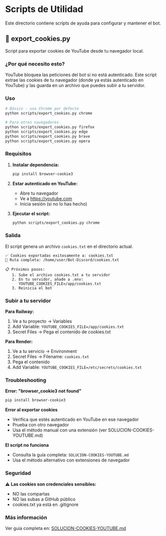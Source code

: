 # Scripts de Utilidad

Este directorio contiene scripts de ayuda para configurar y mantener el bot.

## 🍪 export_cookies.py

Script para exportar cookies de YouTube desde tu navegador local.

### ¿Por qué necesito esto?

YouTube bloquea las peticiones del bot si no está autenticado. Este script extrae las cookies de tu navegador (donde ya estás autenticado en YouTube) y las guarda en un archivo que puedes subir a tu servidor.

### Uso

```bash
# Básico - usa Chrome por defecto
python scripts/export_cookies.py chrome

# Para otros navegadores
python scripts/export_cookies.py firefox
python scripts/export_cookies.py edge
python scripts/export_cookies.py brave
python scripts/export_cookies.py opera
```

### Requisitos

1. **Instalar dependencia:**
   ```bash
   pip install browser-cookie3
   ```

2. **Estar autenticado en YouTube:**
   - Abre tu navegador
   - Ve a https://youtube.com
   - Inicia sesión (si no lo has hecho)

3. **Ejecutar el script:**
   ```bash
   python scripts/export_cookies.py chrome
   ```

### Salida

El script genera un archivo `cookies.txt` en el directorio actual.

```
✅ Cookies exportadas exitosamente a: cookies.txt
📁 Ruta completa: /home/user/Bot-Discord/cookies.txt

📋 Próximos pasos:
   1. Sube el archivo cookies.txt a tu servidor
   2. En tu servidor, añade a .env:
      YOUTUBE_COOKIES_FILE=/app/cookies.txt
   3. Reinicia el bot
```

### Subir a tu servidor

**Para Railway:**
1. Ve a tu proyecto → Variables
2. Add Variable: `YOUTUBE_COOKIES_FILE=/app/cookies.txt`
3. Secret Files → Pega el contenido de cookies.txt

**Para Render:**
1. Ve a tu servicio → Environment
2. Secret Files → Filename: `cookies.txt`
3. Pega el contenido
4. Add Variable: `YOUTUBE_COOKIES_FILE=/etc/secrets/cookies.txt`

### Troubleshooting

**Error: "browser_cookie3 not found"**
```bash
pip install browser-cookie3
```

**Error al exportar cookies**
- Verifica que estés autenticado en YouTube en ese navegador
- Prueba con otro navegador
- Usa el método manual con una extensión (ver SOLUCION-COOKIES-YOUTUBE.md)

**El script no funciona**
- Consulta la guía completa: `SOLUCION-COOKIES-YOUTUBE.md`
- Usa el método alternativo con extensiones de navegador

### Seguridad

⚠️ **Las cookies son credenciales sensibles:**
- NO las compartas
- NO las subas a GitHub público
- cookies.txt ya está en .gitignore

### Más información

Ver guía completa en: [SOLUCION-COOKIES-YOUTUBE.md](../SOLUCION-COOKIES-YOUTUBE.md)
